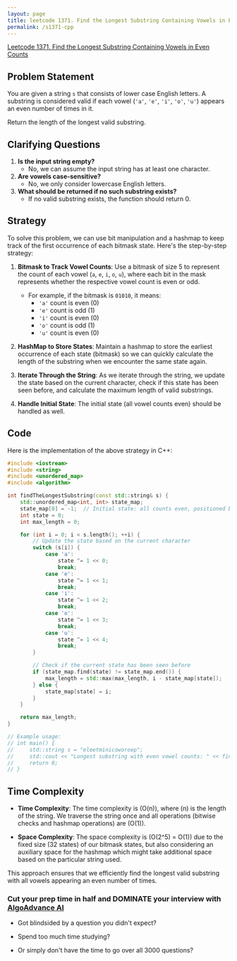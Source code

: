 ```yaml
---
layout: page
title: leetcode 1371. Find the Longest Substring Containing Vowels in Even Counts
permalink: /s1371-cpp
---
```

[Leetcode 1371. Find the Longest Substring Containing Vowels in Even Counts](https://algoadvance.github.io/algoadvance/l1371)
## Problem Statement

You are given a string `s` that consists of lower case English letters. A substring is considered valid if each vowel (`'a'`, `'e'`, `'i'`, `'o'`, `'u'`) appears an even number of times in it.

Return the length of the longest valid substring.

## Clarifying Questions

1. **Is the input string empty?**
   - No, we can assume the input string has at least one character.
2. **Are vowels case-sensitive?**
   - No, we only consider lowercase English letters.
3. **What should be returned if no such substring exists?**
   - If no valid substring exists, the function should return 0.

## Strategy

To solve this problem, we can use bit manipulation and a hashmap to keep track of the first occurrence of each bitmask state. Here's the step-by-step strategy:

1. **Bitmask to Track Vowel Counts**: Use a bitmask of size 5 to represent the count of each vowel (`a`, `e`, `i`, `o`, `u`), where each bit in the mask represents whether the respective vowel count is even or odd.
   - For example, if the bitmask is `01010`, it means:
     - `'a'` count is even (0)
     - `'e'` count is odd (1)
     - `'i'` count is even (0)
     - `'o'` count is odd (1)
     - `'u'` count is even (0)

2. **HashMap to Store States**: Maintain a hashmap to store the earliest occurrence of each state (bitmask) so we can quickly calculate the length of the substring when we encounter the same state again.

3. **Iterate Through the String**: As we iterate through the string, we update the state based on the current character, check if this state has been seen before, and calculate the maximum length of valid substrings.

4. **Handle Initial State**: The initial state (all vowel counts even) should be handled as well.

## Code

Here is the implementation of the above strategy in C++:

```cpp
#include <iostream>
#include <string>
#include <unordered_map>
#include <algorithm>

int findTheLongestSubstring(const std::string& s) {
    std::unordered_map<int, int> state_map;
    state_map[0] = -1;  // Initial state: all counts even, positioned before the start of the string.
    int state = 0;
    int max_length = 0;

    for (int i = 0; i < s.length(); ++i) {
        // Update the state based on the current character
        switch (s[i]) {
            case 'a':
                state ^= 1 << 0;
                break;
            case 'e':
                state ^= 1 << 1;
                break;
            case 'i':
                state ^= 1 << 2;
                break;
            case 'o':
                state ^= 1 << 3;
                break;
            case 'u':
                state ^= 1 << 4;
                break;
        }

        // Check if the current state has been seen before
        if (state_map.find(state) != state_map.end()) {
            max_length = std::max(max_length, i - state_map[state]);
        } else {
            state_map[state] = i;
        }
    }

    return max_length;
}

// Example usage:
// int main() {
//     std::string s = "eleetminicoworoep";
//     std::cout << "Longest substring with even vowel counts: " << findTheLongestSubstring(s) << std::endl;
//     return 0;
// }
```

## Time Complexity

- **Time Complexity**: The time complexity is \(O(n)\), where \(n\) is the length of the string. We traverse the string once and all operations (bitwise checks and hashmap operations) are \(O(1)\).
  
- **Space Complexity**: The space complexity is \(O(2^5) = O(1)\) due to the fixed size (32 states) of our bitmask states, but also considering an auxiliary space for the hashmap which might take additional space based on the particular string used.

This approach ensures that we efficiently find the longest valid substring with all vowels appearing an even number of times.


### Cut your prep time in half and DOMINATE your interview with [AlgoAdvance AI](https://algoAdvance.com)

- Got blindsided by a question you didn't expect?

- Spend too much time studying?

- Or simply don't have the time to go over all 3000 questions?

